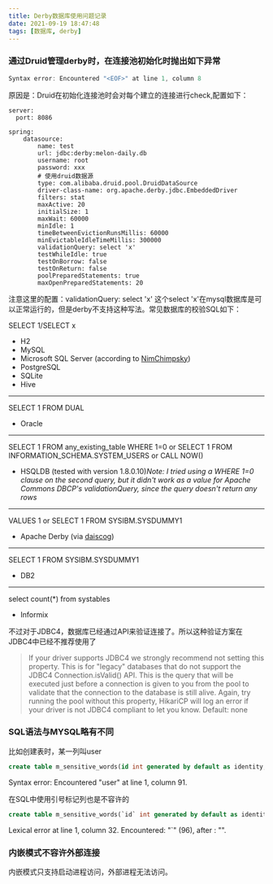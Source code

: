 ```yaml
---
title: Derby数据库使用问题记录
date: 2021-09-19 18:47:48
tags: [数据库, derby]
---
```


### 通过Druid管理derby时，在连接池初始化时抛出如下异常
```java
Syntax error: Encountered "<EOF>" at line 1, column 8
```
原因是：Druid在初始化连接池时会对每个建立的连接进行check,配置如下：
```shell
server:
  port: 8086
  
spring:
    datasource:
        name: test
        url: jdbc:derby:melon-daily.db
        username: root
        password: xxx
        # 使用druid数据源
        type: com.alibaba.druid.pool.DruidDataSource
        driver-class-name: org.apache.derby.jdbc.EmbeddedDriver
        filters: stat
        maxActive: 20
        initialSize: 1
        maxWait: 60000
        minIdle: 1
        timeBetweenEvictionRunsMillis: 60000
        minEvictableIdleTimeMillis: 300000
        validationQuery: select 'x'
        testWhileIdle: true
        testOnBorrow: false
        testOnReturn: false
        poolPreparedStatements: true
        maxOpenPreparedStatements: 20
```
注意这里的配置：validationQuery: select 'x'
这个select 'x'在mysql数据库是可以正常运行的，但是derby不支持这种写法。常见数据库的校验SQL如下：


SELECT 1/SELECT x
- H2
- MySQL
- Microsoft SQL Server (according to [NimChimpsky](https://stackoverflow.com/questions/3668506/efficient-sql-test-query-that-will-work-across-all-or-most-databases/3668676#3668676))
- PostgreSQL
- SQLite
- Hive
---
SELECT 1 FROM DUAL
- Oracle
  
---
 SELECT 1 FROM any_existing_table WHERE 1=0
or
SELECT 1 FROM INFORMATION_SCHEMA.SYSTEM_USERS
or
CALL NOW()
- HSQLDB (tested with version 1.8.0.10)_Note: I tried using a WHERE 1=0 clause on the second query, but it didn't work as a value for Apache Commons DBCP's validationQuery, since the query doesn't return any rows_
  
---
VALUES 1 or SELECT 1 FROM SYSIBM.SYSDUMMY1
- Apache Derby (via [daiscog](https://stackoverflow.com/questions/3668506/efficient-sql-test-query-or-validation-query-that-will-work-across-all-or-most#comment18895011_3670000))
  
---
SELECT 1 FROM SYSIBM.SYSDUMMY1
- DB2
  
---
select count(*) from systables
- Informix

不过对于JDBC4，数据库已经通过API来验证连接了。所以这种验证方案在JDBC4中已经不推荐使用了

> If your driver supports JDBC4 we strongly recommend not setting this property. This is for "legacy" databases that do not support the JDBC4 Connection.isValid() API. This is the query that will be executed just before a connection is given to you from the pool to validate that the connection to the database is still alive. Again, try running the pool without this property, HikariCP will log an error if your driver is not JDBC4 compliant to let you know. Default: none

### SQL语法与MYSQL略有不同
比如创建表时，某一列叫user
```sql
create table m_sensitive_words(id int generated by default as identity, word varchar(40), user varchar(100), msg varchar(100))
```
Syntax error: Encountered "user" at line 1, column 91.
​

在SQL中使用引号标记列也是不容许的
```sql
create table m_sensitive_words(`id` int generated by default as identity, `word` varchar(40), `user` varchar(100), `msg` varchar(100))"
```
Lexical error at line 1, column 32.  Encountered: "`" (96), after : "".
​

### 内嵌模式不容许外部连接
内嵌模式只支持启动进程访问，外部进程无法访问。
